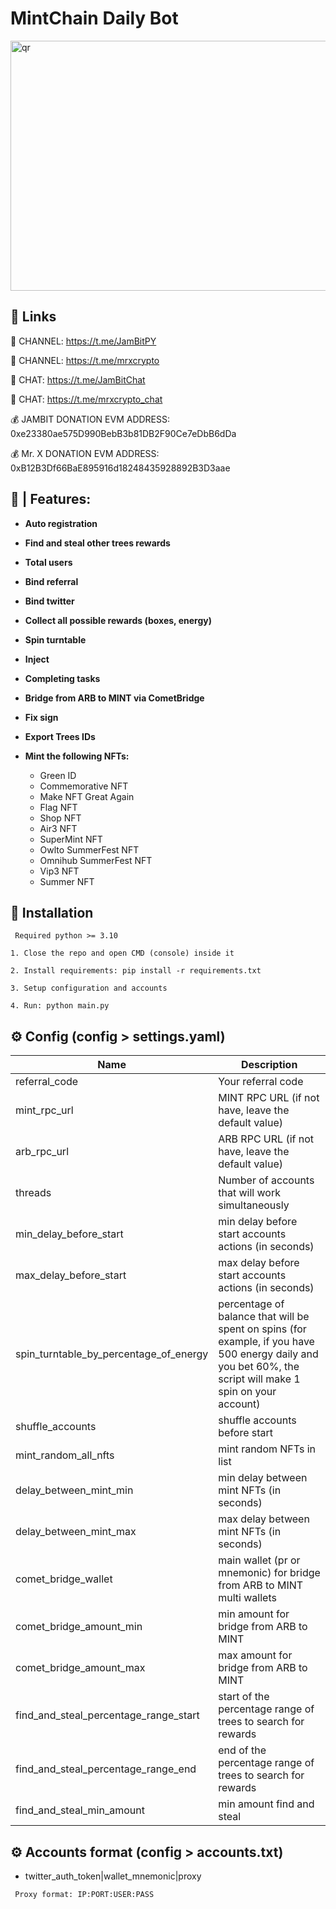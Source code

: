 
# MintChain Daily Bot


 <img height="400" width="600" src="./console/images/console.png" alt="qr"/>


## 🔗 Links

🔔 CHANNEL: https://t.me/JamBitPY

🔔 CHANNEL: https://t.me/mrxcrypto

💬 CHAT: https://t.me/JamBitChat

💬 CHAT: https://t.me/mrxcrypto_chat

💰 JAMBIT DONATION EVM ADDRESS: 0xe23380ae575D990BebB3b81DB2F90Ce7eDbB6dDa

💰 Mr. X DONATION EVM ADDRESS: 0xB12B3Df66BaE895916d18248435928892B3D3aae


## 🤖 | Features:

- **Auto registration**
- **Find and steal other trees rewards**
- **Total users**
- **Bind referral**
- **Bind twitter**
- **Collect all possible rewards (boxes, energy)**
- **Spin turntable**
- **Inject**
- **Completing tasks**
- **Bridge from ARB to MINT via CometBridge**
- **Fix sign**
- **Export Trees IDs**
- **Mint the following NFTs:**
    
    - Green ID
    - Commemorative NFT
    - Make NFT Great Again
    - Flag NFT
    - Shop NFT
    - Air3 NFT
    - SuperMint NFT
    - Owlto SummerFest NFT
    - Omnihub SummerFest NFT
    - Vip3 NFT
    - Summer NFT



## 🚀 Installation
`` Required python >= 3.10``

``1. Close the repo and open CMD (console) inside it``

``2. Install requirements: pip install -r requirements.txt``

``3. Setup configuration and accounts``

``4. Run: python main.py``


## ⚙️ Config (config > settings.yaml)

| Name                                   | Description                                                                                                                                                |
|----------------------------------------|------------------------------------------------------------------------------------------------------------------------------------------------------------|
| referral_code                          | Your referral code                                                                                                                                         |
| mint_rpc_url                           | MINT RPC URL (if not have, leave the default value)                                                                                                        |
| arb_rpc_url                            | ARB RPC URL (if not have, leave the default value)                                                                                                         |
| threads                                | Number of accounts that will work simultaneously                                                                                                           |
| min_delay_before_start                 | min delay before start accounts actions (in seconds)                                                                                                       |
| max_delay_before_start                 | max delay before start accounts actions (in seconds)                                                                                                       |
| spin_turntable_by_percentage_of_energy | percentage of balance that will be spent on spins (for example, if you have 500 energy daily and you bet 60%, the script will make 1 spin on your account) |
| shuffle_accounts                       | shuffle accounts before start                                                                                                                              |
| mint_random_all_nfts                  | mint random NFTs in list                                                                                                                                   |
delay_between_mint_min                  | min delay between mint NFTs (in seconds)                                                                                                                   |
| delay_between_mint_max                  | max delay between mint NFTs (in seconds)                                                                                                                   |
| comet_bridge_wallet                    | main wallet (pr or mnemonic) for bridge from ARB to MINT multi wallets                                                                                     |
| comet_bridge_amount_min               | min amount for bridge from ARB to MINT                                                                                                                     |
| comet_bridge_amount_max               | max amount for bridge from ARB to MINT                                                                                                                     |
| find_and_steal_percentage_range_start               | start of the percentage range of trees to search for rewards                                                                                                                   |
| find_and_steal_percentage_range_end               | end of the percentage range of trees to search for rewards                                                                                                                |
| find_and_steal_min_amount               | min amount find and steal                                                                                                                |


## ⚙️ Accounts format (config > accounts.txt)

- twitter_auth_token|wallet_mnemonic|proxy

`` Proxy format: IP:PORT:USER:PASS``
